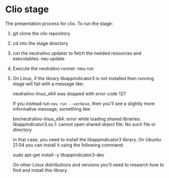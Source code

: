 # Clio stage

The presentation process for clio. To run the stage:

1. git clone the clio repository

2. cd into the stage directory

3. run the  neutralino  updater  to fetch  the  needed resources  and
   executables:
      neu update

4. Execute the neutralino runner:
      neu run

5. On Linux, if the library libappindicator3 is not installed then
   running stage will fail with a message like:
   
    neutralino-linux_x64 was stopped with error code 127
   
   If you instead run `neu run --verbose`, then you'll see a slightly
   more informative message, something like:
   
    bin/neutralino-linux_x64: error while loading shared libraries: libappindicator3.so.1: cannot open shared object file: No such file or directory
   
   In that case, you need to install the libappindicator3 library. On Ubuntu 21.04 you can install it using the following command:
   
    sudo apt-get install -y libappindicator3-dev
    
   On other Linux distributions and versions you'll need to research how to find and install this library.

